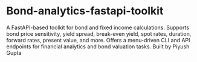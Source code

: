 # Bond-analytics-fastapi-toolkit
A FastAPI-based toolkit for bond and fixed income calculations. Supports bond price sensitivity, yield spread, break-even yield, spot rates, duration, forward rates, present value, and more. Offers a menu-driven CLI and API endpoints for financial analytics and bond valuation tasks.
Built by Piyush Gupta
